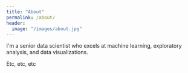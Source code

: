 ```yaml
---
title: "About"
permalink: /about/
header:
  image: "/images/about.jpg"
---
```


I'm a senior data scientist who excels at machine learning, exploratory analysis, and data visualizations.

Etc, etc, etc
